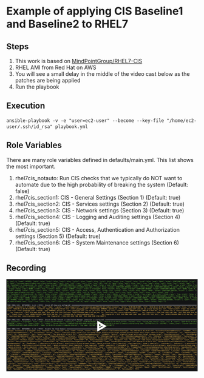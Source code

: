 # Example of applying CIS Baseline1 and Baseline2 to RHEL7


## Steps
1. This work is based on [MindPointGroup/RHEL7-CIS](https://github.com/MindPointGroup/RHEL7-CIS)
2. RHEL AMI from Red Hat on AWS
3. You will see a small delay in the middle of the video cast below as the patches are being applied
4. Run the playbook

## Execution 
```
ansible-playbook -v -e "user=ec2-user" --become --key-file "/home/ec2-user/.ssh/id_rsa" playbook.yml
```

## Role Variables
There are many role variables defined in defaults/main.yml. This list shows the most important.

1. rhel7cis_notauto: Run CIS checks that we typically do NOT want to automate due to the high probability of breaking the system (Default: false)
2. rhel7cis_section1: CIS - General Settings (Section 1) (Default: true)
3. rhel7cis_section2: CIS - Services settings (Section 2) (Default: true)
4. rhel7cis_section3: CIS - Network settings (Section 3) (Default: true)
5. rhel7cis_section4: CIS - Logging and Auditing settings (Section 4) (Default: true)
6. rhel7cis_section5: CIS - Access, Authentication and Authorization settings (Section 5) (Default: true)
7. rhel7cis_section6: CIS - System Maintenance settings (Section 6) (Default: true)

## Recording

[![demo](cis-rhel7-example.png)](https://asciinema.org/a/A5HZ6A4G8wyoUI2GSg7Brm2KE?autoplay=1&speed=2)
